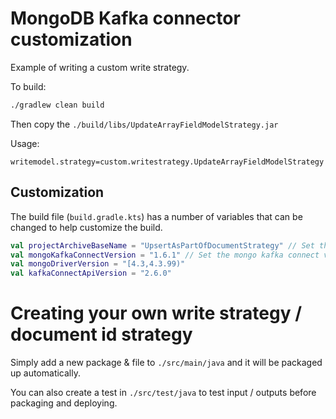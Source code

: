 # MongoDB Kafka connector customization

Example of writing a custom write strategy.

To build:
```bash
./gradlew clean build
```

Then copy the `./build/libs/UpdateArrayFieldModelStrategy.jar`

Usage:

```properties
writemodel.strategy=custom.writestrategy.UpdateArrayFieldModelStrategy
```


## Customization

The build file (`build.gradle.kts`) has a number of variables that can be changed to help customize the build.

```kts
val projectArchiveBaseName = "UpsertAsPartOfDocumentStrategy" // Set the outputted jar base name
val mongoKafkaConnectVersion = "1.6.1" // Set the mongo kafka connect version
val mongoDriverVersion = "[4.3,4.3.99)"
val kafkaConnectApiVersion = "2.6.0"
```

# Creating your own write strategy / document id strategy

Simply add a new package & file to `./src/main/java` and it will be packaged up automatically.

You can also create a test in `./src/test/java` to test input / outputs before packaging and deploying.
